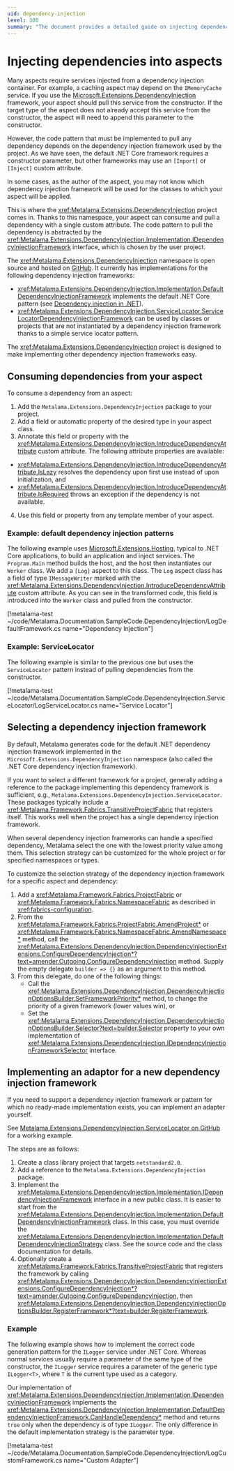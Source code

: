 ```yaml
---
uid: dependency-injection
level: 300
summary: "The document provides a detailed guide on injecting dependencies into aspects using the Metalama.Extensions.DependencyInjection project. It covers consuming dependencies, selecting a dependency injection framework, and implementing an adaptor for a new dependency injection framework."
---
```


# Injecting dependencies into aspects

Many aspects require services injected from a dependency injection container. For example, a caching aspect may depend on the `IMemoryCache` service. If you use the [Microsoft.Extensions.DependencyInjection](https://learn.microsoft.com/dotnet/core/extensions/dependency-injection) framework, your aspect should pull this service from the constructor. If the target type of the aspect does not already accept this service from the constructor, the aspect will need to append this parameter to the constructor.

However, the code pattern that must be implemented to pull any dependency depends on the dependency injection framework used by the project. As we have seen, the default .NET Core framework requires a constructor parameter, but other frameworks may use an `[Import]` or `[Inject]` custom attribute.

In some cases, as the author of the aspect, you may not know which dependency injection framework will be used for the classes to which your aspect will be applied.

This is where the <xref:Metalama.Extensions.DependencyInjection> project comes in. Thanks to this namespace, your aspect can consume and pull a dependency with a single custom attribute. The code pattern to pull the dependency is abstracted by the <xref:Metalama.Extensions.DependencyInjection.Implementation.IDependencyInjectionFramework> interface, which is chosen by the user project.

The <xref:Metalama.Extensions.DependencyInjection> namespace is open source and hosted on [GitHub](https://github.com/postsharp/Metalama.Framework.Extensions). It currently has implementations for the following dependency injection frameworks:

* <xref:Metalama.Extensions.DependencyInjection.Implementation.DefaultDependencyInjectionFramework> implements the default .NET Core pattern (see [Dependency injection in .NET](https://learn.microsoft.com/dotnet/core/extensions/dependency-injection)).
* <xref:Metalama.Extensions.DependencyInjection.ServiceLocator.ServiceLocatorDependencyInjectionFramework> can be used by classes or projects that are not instantiated by a dependency injection framework thanks to a simple service locator pattern.

The <xref:Metalama.Extensions.DependencyInjection> project is designed to make implementing other dependency injection frameworks easy.

## Consuming dependencies from your aspect

To consume a dependency from an aspect:

1. Add the `Metalama.Extensions.DependencyInjection` package to your project.
2. Add a field or automatic property of the desired type in your aspect class.
3. Annotate this field or property with the <xref:Metalama.Extensions.DependencyInjection.IntroduceDependencyAttribute> custom attribute. The following attribute properties are available:

  * <xref:Metalama.Extensions.DependencyInjection.IntroduceDependencyAttribute.IsLazy> resolves the dependency upon first use instead of upon initialization, and
  * <xref:Metalama.Extensions.DependencyInjection.IntroduceDependencyAttribute.IsRequired> throws an exception if the dependency is not available.

4. Use this field or property from any template member of your aspect.

### Example: default dependency injection patterns

The following example uses [Microsoft.Extensions.Hosting](https://learn.microsoft.com/dotnet/core/extensions/generic-host), typical to .NET Core applications, to build an application and inject services. The `Program.Main` method builds the host, and the host then instantiates our `Worker` class. We add a `[Log]` aspect to this class. The `Log` aspect class has a field of type `IMessageWriter` marked with the <xref:Metalama.Extensions.DependencyInjection.IntroduceDependencyAttribute> custom attribute. As you can see in the transformed code, this field is introduced into the `Worker` class and pulled from the constructor.

[!metalama-test ~/code/Metalama.Documentation.SampleCode.DependencyInjection/LogDefaultFramework.cs name="Dependency Injection"]

### Example: ServiceLocator

The following example is similar to the previous one but uses the `ServiceLocator` pattern instead of pulling dependencies from the constructor.

[!metalama-test ~/code/Metalama.Documentation.SampleCode.DependencyInjection.ServiceLocator/LogServiceLocator.cs name="Service Locator"]

## Selecting a dependency injection framework

By default, Metalama generates code for the default .NET dependency injection framework implemented in the ``Microsoft.Extensions.DependencyInjection`` namespace (also called the .NET Core dependency injection framework).

If you want to select a different framework for a project, generally adding a reference to the package implementing this dependency framework is sufficient, e.g., `Metalama.Extensions.DependencyInjection.ServiceLocator`. These packages typically include a <xref:Metalama.Framework.Fabrics.TransitiveProjectFabric> that registers itself. This works well when the project has a single dependency injection framework.

When several dependency injection frameworks can handle a specified dependency, Metalama select the one with the lowest priority value among them. This selection strategy can be customized for the whole project or for specified namespaces or types.

 To customize the selection strategy of the dependency injection framework for a specific aspect and dependency:

1. Add a <xref:Metalama.Framework.Fabrics.ProjectFabric> or <xref:Metalama.Framework.Fabrics.NamespaceFabric> as described in <xref:fabrics-configuration>.
2. From the <xref:Metalama.Framework.Fabrics.ProjectFabric.AmendProject*> or <xref:Metalama.Framework.Fabrics.NamespaceFabric.AmendNamespace*> method, call the <xref:Metalama.Extensions.DependencyInjection.DependencyInjectionExtensions.ConfigureDependencyInjection*?text=amender.Outgoing.ConfigureDependencyInjection> method. Supply the empty delegate `builder => {}` as an argument to this method.
3. From this delegate, do one of the following things:
    * Call the <xref:Metalama.Extensions.DependencyInjection.DependencyInjectionOptionsBuilder.SetFrameworkPriority*> method, to change the priority of a given framework (lower values win), or
    * Set the <xref:Metalama.Extensions.DependencyInjection.DependencyInjectionOptionsBuilder.Selector?text=builder.Selector> property to your own implementation of <xref:Metalama.Extensions.DependencyInjection.IDependencyInjectionFrameworkSelector> interface.

## Implementing an adaptor for a new dependency injection framework

If you need to support a dependency injection framework or pattern for which no ready-made implementation exists, you can implement an adapter yourself.

See [Metalama.Extensions.DependencyInjection.ServiceLocator on GitHub](https://github.com/postsharp/Metalama.Framework.Extensions/tree/master/src/Metalama.Extensions.DependencyInjection.ServiceLocator) for a working example.

The steps are as follows:

1. Create a class library project that targets `netstandard2.0`.
2. Add a reference to the `Metalama.Extensions.DependencyInjection` package.
3. Implement the <xref:Metalama.Extensions.DependencyInjection.Implementation.IDependencyInjectionFramework> interface in a new public class. It is easier to start from the <xref:Metalama.Extensions.DependencyInjection.Implementation.DefaultDependencyInjectionFramework> class. In this case, you must override the <xref:Metalama.Extensions.DependencyInjection.Implementation.DefaultDependencyInjectionStrategy> class. See the source code and the class documentation for details.
4. Optionally create a <xref:Metalama.Framework.Fabrics.TransitiveProjectFabric> that registers the framework by calling <xref:Metalama.Extensions.DependencyInjection.DependencyInjectionExtensions.ConfigureDependencyInjection*?text=amender.Outgoing.ConfigureDependencyInjection>, then  <xref:Metalama.Extensions.DependencyInjection.DependencyInjectionOptionsBuilder.RegisterFramework*?text=builder.RegisterFramework>.

### Example

The following example shows how to implement the correct code generation pattern for the `ILogger` service under .NET Core. Whereas normal services usually require a parameter of the same type of the constructor, the `ILogger` service requires a parameter of the generic type `ILogger<T>`, where `T` is the current type used as a category.

Our implementation of <xref:Metalama.Extensions.DependencyInjection.Implementation.IDependencyInjectionFramework> implements the <xref:Metalama.Extensions.DependencyInjection.Implementation.DefaultDependencyInjectionFramework.CanHandleDependency*> method and returns `true` only when the dependency is of type `ILogger`. The only difference in the default implementation strategy is the parameter type.

[!metalama-test ~/code/Metalama.Documentation.SampleCode.DependencyInjection/LogCustomFramework.cs name="Custom Adapter"]

